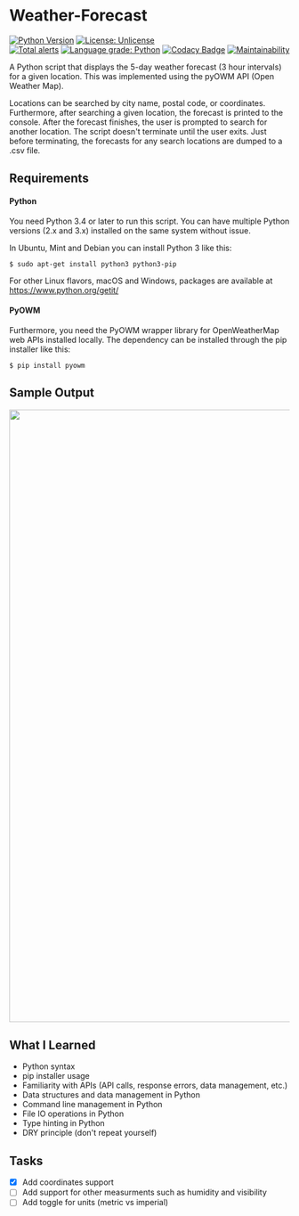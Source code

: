 # Weather-Forecast
[![Python Version](https://img.shields.io/badge/python-3.4%20%7C%203.5%20%7C%203.6%20%7C%203.7-blue.svg)](https://www.python.org/getit/)
[![License: Unlicense](https://img.shields.io/badge/license-Unlicense-blue.svg)](http://unlicense.org/)
<br>
[![Total alerts](https://img.shields.io/lgtm/alerts/g/zspatter/weather-forecast.svg?logo=lgtm&logoWidth=18)](https://lgtm.com/projects/g/zspatter/weather-forecast/alerts/)
[![Language grade: Python](https://img.shields.io/lgtm/grade/python/g/zspatter/weather-forecast.svg?logo=lgtm&logoWidth=18)](https://lgtm.com/projects/g/zspatter/weather-forecast/context:python)
[![Codacy Badge](https://api.codacy.com/project/badge/Grade/09d7842eba10488d8469f5ece1076945?style=plastic)](https://www.codacy.com/app/localhost_2/weather-forecast?utm_source=github.com&amp;utm_medium=referral&amp;utm_content=zspatter/weather-forecast&amp;utm_campaign=Badge_Grade)
[![Maintainability](https://api.codeclimate.com/v1/badges/ed402bf00c3f3bcb1d5c/maintainability)](https://codeclimate.com/github/zspatter/weather-forecast/maintainability)

A Python script that displays the 5-day weather forecast (3 hour intervals) for a given location. This was implemented using the pyOWM API (Open Weather Map). 

Locations can be searched by city name, postal code, or coordinates. Furthermore, after searching a given location, the forecast is printed to the console. After the forecast finishes, the user is prompted to search for another location. The script doesn't terminate until the user exits. Just before terminating, the forecasts for any search locations are dumped to a .csv file.

## Requirements
#### Python
You need Python 3.4 or later to run this script. You can have multiple Python versions (2.x and 3.x) installed on the same system without issue.

In Ubuntu, Mint and Debian you can install Python 3 like this:
```
$ sudo apt-get install python3 python3-pip
```
For other Linux flavors, macOS and Windows, packages are available at <https://www.python.org/getit/>

#### PyOWM
Furthermore, you need the PyOWM wrapper library for OpenWeatherMap web APIs installed locally. The dependency can be installed through the pip installer like this:
```
$ pip install pyowm
```

## Sample Output
<p align=center>
  <img src=https://github.com/zspatter/weather-forecast/blob/master/sample_output.png alt=sample console output height=1100>
</p>

## What I Learned
* Python syntax
* pip installer usage
* Familiarity with APIs (API calls, response errors, data management, etc.)
* Data structures and data management in Python
* Command line management in Python
* File IO operations in Python
* Type hinting in Python
* DRY principle (don't repeat yourself)

## Tasks
- [x] Add coordinates support
- [ ] Add support for other measurments such as humidity and visibility
- [ ] Add toggle for units (metric vs imperial)
